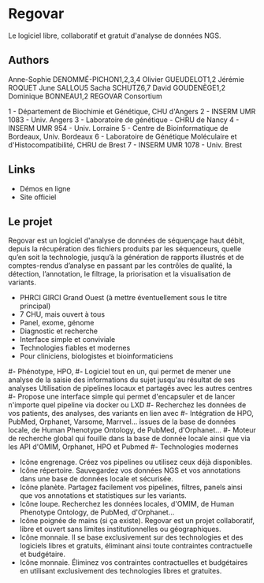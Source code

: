 

# Regovar

Le logiciel libre, collaboratif et gratuit d'analyse de données NGS.


## Authors
Anne-Sophie DENOMMÉ-PICHON1,2,3,4
Olivier GUEUDELOT1,2
Jérémie ROQUET
June SALLOU5
Sacha SCHUTZ6,7
David GOUDENÈGE1,2
Dominique BONNEAU1,2
REGOVAR Consortium


1 - Département de Biochimie et Génétique, CHU d'Angers 
2 - INSERM UMR 1083 - Univ. Angers
3 - Laboratoire de génétique - CHRU de Nancy
4 - INSERM UMR 954 - Univ. Lorraine
5 - Centre de Bioinformatique de Bordeaux, Univ. Bordeaux
6 - Laboratoire de Génétique Moléculaire et d'Histocompatibilité, CHRU de Brest
7 - INSERM UMR 1078 - Univ. Brest



## Links
- Démos en ligne
- Site officiel


## Le projet
Regovar est un logiciel d'analyse de données de séquençage haut débit, depuis la récupération des fichiers produits par les séquenceurs, quelle qu’en soit la technologie, jusqu’à la génération de rapports illustrés et de comptes-rendus d’analyse en passant par les contrôles de qualité, la détection, l’annotation, le filtrage, la priorisation et la visualisation de variants.

- PHRCI GIRCI Grand Ouest (à mettre éventuellement sous le titre principal)
- 7 CHU, mais ouvert à tous
- Panel, exome, génome
- Diagnostic et recherche
- Interface simple et conviviale
- Technologies fiables et modernes
- Pour cliniciens, biologistes et bioinformaticiens


#- Phénotype, HPO, 
#- Logiciel tout en un, qui permet de mener une analyse de la saisie des informations du sujet jusqu'au résultat de ses analyses
Utilisation de pipelines locaux et partagés avec les autres centres
#- Propose une interface simple qui permet d'encapsuler et de lancer n'importe quel pipeline via docker ou LXD
#- Recherchez les données de vos patients, des analyses, des variants en lien avec 
#- Intégration de HPO, PubMed, Orphanet, Varsome, Marrvel...
issues de la base de données locale, de Human Phenotype Ontology, de PubMed, d'Orphanet...
#- Moteur de recherche global qui fouille dans la base de donnée locale ainsi que via les API d'OMIM, Orphanet, HPO et Pubmed
#- Technologies modernes


- Icône engrenage. Créez vos pipelines ou utilisez ceux déjà disponibles.
- Icône répertoire. Sauvegardez vos données NGS et vos annotations dans une base de données locale et sécurisée. 
- Icône planète. Partagez facilement vos pipelines, filtres, panels ainsi que vos annotations et statistiques sur les variants.
- Icône loupe. Recherchez les données locales, d'OMIM, de Human Phenotype Ontology, de PubMed, d'Orphanet...
- Icône poignée de mains (si ça existe). Regovar est un projet collaboratif, libre et ouvert sans limites institutionnelles ou géographiques.
- Icône monnaie. Il se base exclusivement sur des technologies et des logiciels libres et gratuits, éliminant ainsi toute contraintes contractuelle et budgétaire.
- Icône monnaie. Éliminez vos contraintes contractuelles et budgétaires en utilisant exclusivement des technologies libres et gratuites.
